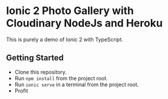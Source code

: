 # Ionic 2 Photo Gallery with Cloudinary NodeJs and Heroku

This is purely a demo of Ionic 2 with TypeScript.


## Getting Started

* Clone this repository.
* Run `npm install` from the project root.
* Run `ionic serve` in a terminal from the project root.
* Profit

